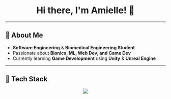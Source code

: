 <h1 align="center">Hi there, I'm Amielle! 🌷</h1>

---

## 🌸 **About Me**
- **Software Engineering** & **Biomedical Engineering Student**
- Passionate about **Bionics, ML, Web Dev, and Game Dev**
- Currently learning **Game Development** using **Unity** & **Unreal Engine**

---

## 🌸 **Tech Stack**
<p align="center">
  <img src="https://skillicons.dev/icons?i=c,cpp,python,java,js,html,css,react,git,unity,unrealengine" />
</p>

<!--
---

## 🌸 **GitHub Stats**
<p align="center">
  <img src="https://github-readme-stats.vercel.app/api?username=AmielleE&show_icons=true&title_color=ff66b2&text_color=ff99cc&icon_color=ff66b2&bg_color=fff0f5&border_color=ffb6c1" alt="GitHub Stats" />
</p>
-->
